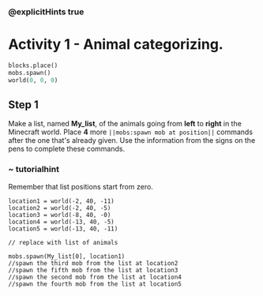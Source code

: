 ### @explicitHints true

# Activity 1 - Animal categorizing.

```python
blocks.place()
mobs.spawn()
world(0, 0, 0)
```

## Step 1
Make a list, named **My_list**, of the animals going from **left** to **right** in the Minecraft world. 
Place **4** more `||mobs:spawn mob at position||` commands after the one that's already given. Use the information from the signs 
on the pens to complete these commands. 

### ~ tutorialhint 
Remember that list positions start from zero. 

```template
location1 = world(-2, 40, -11)
location2 = world(-2, 40, -5)
location3 = world(-8, 40, -0)
location4 = world(-13, 40, -5)
location5 = world(-13, 40, -11)

// replace with list of animals 

mobs.spawn(My_list[0], location1)
//spawn the third mob from the list at location2
//spawn the fifth mob from the list at location3
//spawn the second mob from the list at location4
//spawn the fourth mob from the list at location5
```
